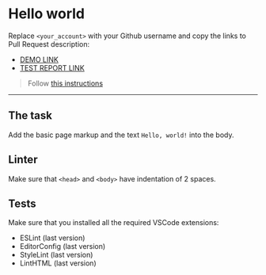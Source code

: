 # Hello world

Replace `<your_account>` with your Github username and copy the links to Pull Request description:
- [DEMO LINK](https://HachevskyyMarkiyan.github.io/layout_hello-world/)
- [TEST REPORT LINK](https://HachevskyyMarkiyan.github.io/layout_hello-world/report/html_report/)

> Follow [this instructions](https://mate-academy.github.io/layout_task-guideline/#how-to-solve-the-layout-tasks-on-github)
___

## The task

Add the basic page markup and the text `Hello, world!` into the body.

## Linter

Make sure that `<head>` and `<body>` have indentation of 2 spaces.

## Tests

Make sure that you installed all the required VSCode extensions:

- ESLint (last version)
- EditorConfig (last version)
- StyleLint (last version)
- LintHTML (last version)

